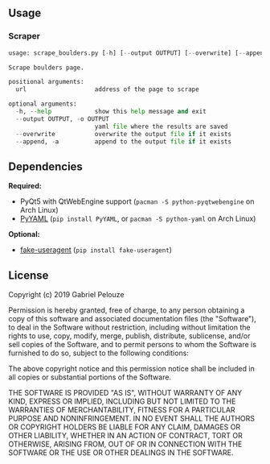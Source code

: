 ## Usage

### Scraper

~~~python
usage: scrape_boulders.py [-h] [--output OUTPUT] [--overwrite] [--append] url

Scrape boulders page.

positional arguments:
  url                   address of the page to scrape

optional arguments:
  -h, --help            show this help message and exit
  --output OUTPUT, -o OUTPUT
                        yaml file where the results are saved
  --overwrite           overwrite the output file if it exists
  --append, -a          append to the output file if it exists
~~~

## Dependencies

**Required:**

- PyQt5 with QtWebEngine support (`pacman -S python-pyqtwebengine` on Arch Linux)
- [PyYAML](https://github.com/yaml/pyyaml) (`pip install PyYAML`, or `pacman -S
  python-yaml` on Arch Linux)

**Optional:**

- [fake-useragent](https://github.com/hellysmile/fake-useragent) (`pip install
  fake-useragent`)


## License

Copyright (c) 2019 Gabriel Pelouze

Permission is hereby granted, free of charge, to any person obtaining a copy
of this software and associated documentation files (the "Software"), to deal
in the Software without restriction, including without limitation the rights
to use, copy, modify, merge, publish, distribute, sublicense, and/or sell
copies of the Software, and to permit persons to whom the Software is
furnished to do so, subject to the following conditions:

The above copyright notice and this permission notice shall be included in all
copies or substantial portions of the Software.

THE SOFTWARE IS PROVIDED "AS IS", WITHOUT WARRANTY OF ANY KIND, EXPRESS OR
IMPLIED, INCLUDING BUT NOT LIMITED TO THE WARRANTIES OF MERCHANTABILITY,
FITNESS FOR A PARTICULAR PURPOSE AND NONINFRINGEMENT. IN NO EVENT SHALL THE
AUTHORS OR COPYRIGHT HOLDERS BE LIABLE FOR ANY CLAIM, DAMAGES OR OTHER
LIABILITY, WHETHER IN AN ACTION OF CONTRACT, TORT OR OTHERWISE, ARISING FROM,
OUT OF OR IN CONNECTION WITH THE SOFTWARE OR THE USE OR OTHER DEALINGS IN THE
SOFTWARE.
